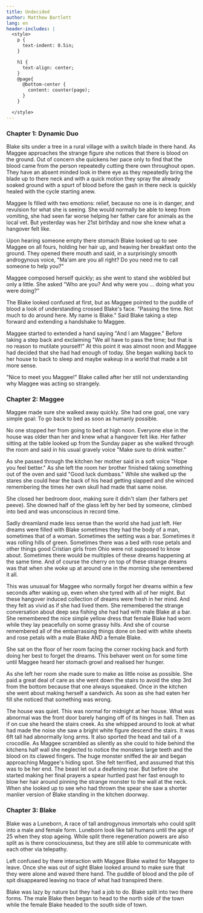 ```yaml
---
title: Undecided
author: Matthew Bartlett
lang: en
header-includes: |
  <style>
    p {
      text-indent: 0.5in;
    }

    h1 {
      text-align: center;
    }
    @page{
      @bottom-center {
        content: counter(page);
      }
    }

  </style>
---
```


### Chapter 1: Dynamic Duo

Blake sits under a tree in a rural village with a switch blade in there hand. As Maggee approaches the strange figure she notices that there is blood on the ground. Out of concern she quickens her pace only to find that the blood came from the person repeatedly cutting there own throughout open. They have an absent minded look in there eye as they repeatedly bring the blade up to there neck and with a quick motion they spray the already soaked ground with a spurt of blood before the gash in there neck is quickly healed with the cycle starting anew.

Maggee Is filled with two emotions: relief, because no one is in danger, and revulsion for what she is seeing. She would normally be able to keep from vomiting, she had seen far worse helping her father care for animals as the local vet. But yesterday was her 21st birthday and now she knew what a hangover felt like.

Upon hearing someone empty there stomach Blake looked up to see Maggee on all fours, holding her hair up, and heaving her breakfast onto the ground. They opened there mouth and said, in a surprisingly smooth androgynous voice, "Ma'am are you all right? Do you need me to call someone to help you?"

Maggee composed herself quickly; as she went to stand she wobbled but only a little. She asked "Who are you? And why were you ... doing what you were doing?"

The Blake looked confused at first, but as Maggee pointed to the puddle of blood a look of understanding crossed Blake's face. "Passing the time. Not much to do around here. My name is Blake." Said Blake taking a step forward and extending a handshake to Maggee.

Maggee started to extended a hand saying "And I am Maggee." Before taking a step back and exclaiming "We all have to pass the time; but that is no reason to mutilate yourself!" At this point it was almost noon and Maggee had decided that she had had enough of today. She began walking back to her house to back to sleep and maybe wakeup in a world that made a bit more sense.

"Nice to meet you Maggee!" Blake called after her still not understanding why Maggee was acting so strangely.

### Chapter 2: Maggee

Maggee made sure she walked away quickly. She had one goal, one vary simple goal: To go back to bed as soon as humanly possible.

No one stopped her from going to bed at high noon. Everyone else in the house was older than her and knew what a hangover felt like. Her father sitting at the table looked up from the Sunday paper as she walked through the room and said in his usual gravely voice "Make sure to drink watter."

As she passed through the kitchen her mother said in a soft voice "Hope you feel better." As she left the room her brother finished taking something out of the oven and said "Good luck dumbass." While she walked up the stares she could hear the back of his head getting slapped and she winced remembering the times her own skull had made that same noise.

She closed her bedroom door, making sure it didn't slam (her fathers pet peeve). She downed half of the glass left by her bed by someone, climbed into bed and was unconscious in record time.

Sadly dreamland made less sense than the world she had just left. Her dreams were filled with Blake sometimes they had the body of a man, sometimes that of a woman. Sometimes the setting was a bar. Sometimes it was rolling hills of green. Sometimes there was a bed with rose petals and other things good Cristian girls from Ohio were not supposed to know about. Sometimes there would be multiples of these dreams happening at the same time. And of course the cherry on top of these strange dreams was that when she woke up at around one in the morning she remembered it all.

This was unusual for Maggee who normally forgot her dreams within a few seconds after waking up, even when she tyred with all of her might. But these hangover induced collection of dreams were fresh in her mind. And they felt as vivid as if she had lived them. She remembered the strange conversation about deep sea fishing she had had with male Blake at a bar. She remembered the nice simple yellow dress that female Blake had worn while they lay peacefully on some grassy hills. And she of course remembered all of the embarrassing things done on bed with white sheets and rose petals with a male Blake AND a female Blake.

She sat on the floor of her room facing the corner rocking back and forth doing her best to forget the dreams. This behaver went on for some time until Maggee heard her stomach growl and realised her hunger.

As she left her room she made sure to make as little noise as possible. She paid a great deal of care as she went down the stairs to avoid the step 3rd from the bottom because that one always squeaked. Once in the kitchen she went about making herself a sandwich. As soon as she had eaten her fill she noticed that something was wrong.

The house was quiet. This was normal for midnight at her house. What was abnormal was the front door barely hanging off of its hinges in hall. Then as if on cue she heard the stairs creek. As she whipped around to look at what had made the noise she saw a bright white figure descend the stairs. It was 6ft tall had abnormally long arms. It also sported the head and tail of a crocodile. As Maggee scrambled as silently as she could to hide behind the kitchens half wall she neglected to notice the monsters large teeth and the blood on its clawed fingers. The huge monster sniffed the air and began approaching Maggee's hiding spot. She felt terrified, and assumed that this was to be her end. The beast let out a deafening roar. But before she started making her final prayers a spear hurtled past her fast enough to blow her hair around pinning the strange monster to the wall at the neck. When she looked up to see who had thrown the spear she saw a shorter manlier version of Blake standing in the kitchen doorway.

### Chapter 3: Blake

Blake was a Luneborn, A race of tall androgynous immortals who could split into a male and female form. Luneborn look like tall humans until the age of 25 when they stop ageing. While split there regeneration powers are also split as is there consciousness, but they are still able to communicate with each other via telepathy.

Left confused by there interaction with Maggee Blake waited for Maggee to leave. Once she was out of sight Blake looked around to make sure that they were alone and waved there hand. The puddle of blood and the pile of spit disappeared leaving no trace of what had transpired there.

Blake was lazy by nature but they had a job to do. Blake split into two there forms. The male Blake then began to head to the north side of the town while the female Blake headed to the south side of town.
